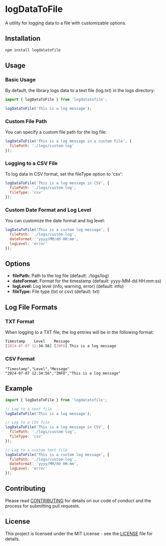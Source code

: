 # logDataToFile

A utility for logging data to a file with customizable options.

## Installation

```bash
npm install logdatatofile
```

## Usage

### Basic Usage

By default, the library logs data to a text file (log.txt) in the logs directory:

```js
import { logDataToFile } from 'logdatatofile';

logDataToFile('This is a log message');
```

### Custom File Path

You can specify a custom file path for the log file:

```js
logDataToFile('This is a log message in a custom file', {
  filePath: './logs/custom-log'
});
```

### Logging to a CSV File

To log data in CSV format, set the fileType option to 'csv':

```js
logDataToFile('This is a log message in CSV', {
  filePath: './logs/custom-log',
  fileType: 'csv'
});
```

### Custom Date Format and Log Level

You can customize the date format and log level:

```js
logDataToFile('This is a custom log message', {
  filePath: './logs/custom-log',
  dateFormat: 'yyyy/MM/dd HH:mm',
  logLevel: 'error'
});
```

## Options

- **filePath:** Path to the log file (default: ./logs/log)
- **dateFormat:** Format for the timestamp (default: yyyy-MM-dd HH:mm:ss)
- **logLevel:** Log level (info, warning, error) (default: info)
- **fileType:** File type (txt or csv) (default: txt)

## Log File Formats

### TXT Format

When logging to a TXT file, the log entries will be in the following format:

```css
Timestamp    Level    Message
[2024-07-07 12:34:56] [INFO] This is a log message
```

### CSV Format

```arduino
"Timestamp","Level","Message"
"2024-07-07 12:34:56","INFO","This is a log message"
```

## Example

```js
import { logDataToFile } from 'logdatatofile';

// Log to a text file
logDataToFile('This is a log message');

// Log to a CSV file
logDataToFile('This is a log message in CSV', {
  filePath: './logs/custom-log',
  fileType: 'csv'
});

// Log to a custom text file
logDataToFile('This is a custom log message', {
  filePath: './logs/custom-log',
  dateFormat: 'yyyy/MM/dd HH:mm',
  logLevel: 'error'
});
```

## Contributing

Please read [CONTRIBUTING](CONTRIBUTING) for details on our code of conduct and the process for submitting pull requests.

## License

This project is licensed under the MIT License - see the [LICENSE](LICENSE) file for details.
